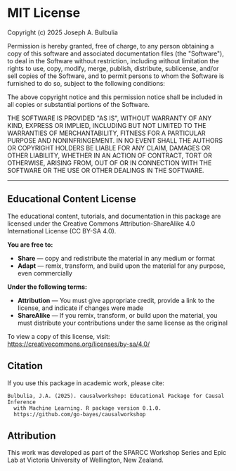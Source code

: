 # MIT License

Copyright (c) 2025 Joseph A. Bulbulia

Permission is hereby granted, free of charge, to any person obtaining a copy
of this software and associated documentation files (the "Software"), to deal
in the Software without restriction, including without limitation the rights
to use, copy, modify, merge, publish, distribute, sublicense, and/or sell
copies of the Software, and to permit persons to whom the Software is
furnished to do so, subject to the following conditions:

The above copyright notice and this permission notice shall be included in all
copies or substantial portions of the Software.

THE SOFTWARE IS PROVIDED "AS IS", WITHOUT WARRANTY OF ANY KIND, EXPRESS OR
IMPLIED, INCLUDING BUT NOT LIMITED TO THE WARRANTIES OF MERCHANTABILITY,
FITNESS FOR A PARTICULAR PURPOSE AND NONINFRINGEMENT. IN NO EVENT SHALL THE
AUTHORS OR COPYRIGHT HOLDERS BE LIABLE FOR ANY CLAIM, DAMAGES OR OTHER
LIABILITY, WHETHER IN AN ACTION OF CONTRACT, TORT OR OTHERWISE, ARISING FROM,
OUT OF OR IN CONNECTION WITH THE SOFTWARE OR THE USE OR OTHER DEALINGS IN THE
SOFTWARE.

---

## Educational Content License

The educational content, tutorials, and documentation in this package are licensed under the Creative Commons Attribution-ShareAlike 4.0 International License (CC BY-SA 4.0).

**You are free to:**
- **Share** — copy and redistribute the material in any medium or format
- **Adapt** — remix, transform, and build upon the material for any purpose, even commercially

**Under the following terms:**
- **Attribution** — You must give appropriate credit, provide a link to the license, and indicate if changes were made
- **ShareAlike** — If you remix, transform, or build upon the material, you must distribute your contributions under the same license as the original

To view a copy of this license, visit: https://creativecommons.org/licenses/by-sa/4.0/

## Citation

If you use this package in academic work, please cite:

```
Bulbulia, J.A. (2025). causalworkshop: Educational Package for Causal Inference 
  with Machine Learning. R package version 0.1.0. 
  https://github.com/go-bayes/causalworkshop
```

## Attribution

This work was developed as part of the SPARCC Workshop Series and Epic Lab at Victoria University of Wellington, New Zealand.